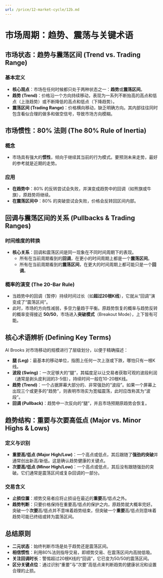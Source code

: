 ```yaml
---
url: /price/12-market-cycle/12b.md
---
```

# 市场周期：趋势、震荡与关键术语

## 市场状态：趋势与震荡区间 (Trend vs. Trading Range)

### 基本定义

* **核心观点**：市场在任何时候都只处于两种状态之一：**趋势**或**震荡区间**。
* **趋势 (Trend)**：价格沿一个方向持续移动，表现为一系列不断抬高的高点和低点（上涨趋势）或不断降低的高点和低点（下降趋势）。
* **震荡区间 (Trading Range)**：价格横向移动，缺乏明确方向。其内部往往同时包含看似合理的做多和做空信号，导致市场方向模糊。

## 市场惯性：80% 法则 (The 80% Rule of Inertia)

### 概念

* 市场具有强大的**惯性**，倾向于继续其当前的行为模式。要预测未来走势，最好的参考就是近期的走势。

### 应用

* **在趋势中**：80% 的反转尝试会失败，并演变成趋势中的回调（如熊旗或牛旗），原趋势将继续。
* **在震荡区间中**：80% 的突破尝试会失败，价格会反转回区间内部。

## 回调与震荡区间的关系 (Pullbacks & Trading Ranges)

### 时间维度的转换

* **核心关系**：回调和震荡区间是同一现象在不同时间周期下的表现。
  * 所有在当前周期看到的**回调**，在更小的时间周期上都是一个**震荡区间**。
  * 所有在当前周期看到的**震荡区间**，在更大的时间周期上都可能只是一个**回调**。

### 概率的演变 (The 20-Bar Rule)

* 当趋势中的回调（暂停）持续时间过长（如**超过20根K线**），它就从“回调”演变成了“震荡区间”。
* 此时，市场的方向性减弱，多空力量趋于平衡。原趋势恢复的概率与趋势反转的概率变得接近 **50/50**，市场进入**突破模式**（Breakout Mode），上下皆有可能。

## 核心术语辨析 (Defining Key Terms)

Al Brooks 对市场移动的规模进行了层级划分，以便于精确描述：

* **腿 (Leg)**：最基本的移动单位，指图上任何一次上涨或下跌，哪怕只有一根K线。
* **波段 (Swing)**：一次足够大的“腿”，其幅度足以让交易者获取可观的波段利润（通常是剥头皮利润的3-5倍），持续时间一般在10-20根K线。
* **趋势 (Trend)**：一个占据屏幕大部分的、非常强劲的“波段”。如果一个屏幕上出现三个或更多的“趋势”，则表明市场实为宽幅震荡，此时应改称其为“波段”。
* **回调 (Pullback)**：趋势中一次反向的“腿”，并且市场预期原趋势会恢复。

## 趋势结构：重要与次要高低点 (Major vs. Minor Highs & Lows)

### 定义与识别

* **重要高/低点 (Major High/Low)**：一个高点或低点，其后跟随了**强劲的突破**并通常创出新高/新低。这是确认趋势健康的关键点。
* **次要高/低点 (Minor High/Low)**：一个高点或低点，其后没有跟随强劲的突破。它们通常是震荡区间或复杂回调的一部分。

### 交易含义

* **止损位置**：顺势交易者应将止损设在最近的**重要**高/低点之外。
* **趋势判断**：只要价格保持在重要高/低点的保护之内，原趋势就大概率完好。突破一个**次要**高/低点并不意味着趋势结束，但突破一个**重要**高/低点则意味着趋势可能已终结或转为震荡区间。

## 总结原则

* **二元状态**：始终判断市场是处于趋势还是震荡区间。
* **相信惯性**：利用80%法则指导交易，即顺势交易、在震荡区间内高抛低吸。
* **关注回调时长**：警惕超过20根K线的“回调”，它已变为50/50的震荡区间。
* **区分关键点位**：通过识别“重要”与“次要”高低点来判断趋势的健康状况和设置合理的止损。
